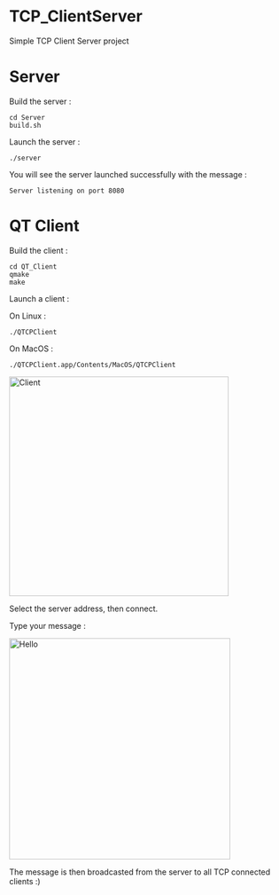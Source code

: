 # TCP_ClientServer
Simple TCP Client Server project

# Server

Build the server :

```
cd Server
build.sh
```

Launch the server : 

```
./server
```

You will see the server launched successfully with the message :
```
Server listening on port 8080
```

# QT Client

Build the client :

```
cd QT_Client
qmake
make
```

Launch a client : 

On Linux :
```
./QTCPClient
```

On MacOS :
```
./QTCPClient.app/Contents/MacOS/QTCPClient
```

<img width="396" alt="Client" src="https://github.com/DigitalBox98/UDP_ClientServer/assets/57635141/2be2a0db-bbac-495a-9966-3b559f513d5e">

Select the server address, then connect.

Type your message : 

<img width="399" alt="Hello" src="https://github.com/DigitalBox98/UDP_ClientServer/assets/57635141/a6dcfb34-dd47-4088-9fc6-f4169aa3f810">

The message is then broadcasted from the server to all TCP connected clients :)






